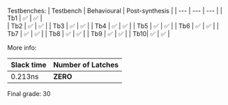 Testbenches:
| Testbench | Behavioural | Post-synthesis |
| --- | --- | --- |
| Tb1 | ✅ | ✅ |   
| Tb2 | ✅ | ✅ |
| Tb3 | ✅ | ✅ | 
| Tb4 | ✅ | ✅ |
| Tb5 | ✅ | ✅ |
| Tb6 | ✅ | ✅ |
| Tb7 | ✅ | ✅ |
| Tb8 | ✅ | ✅ |
| Tb9 | ✅ | ✅ |
| Tb10| ✅ | ✅ |

More info:

| Slack time | Number of Latches |
| --- | --- |
| 0.213ns | **ZERO** |

Final grade: 30
